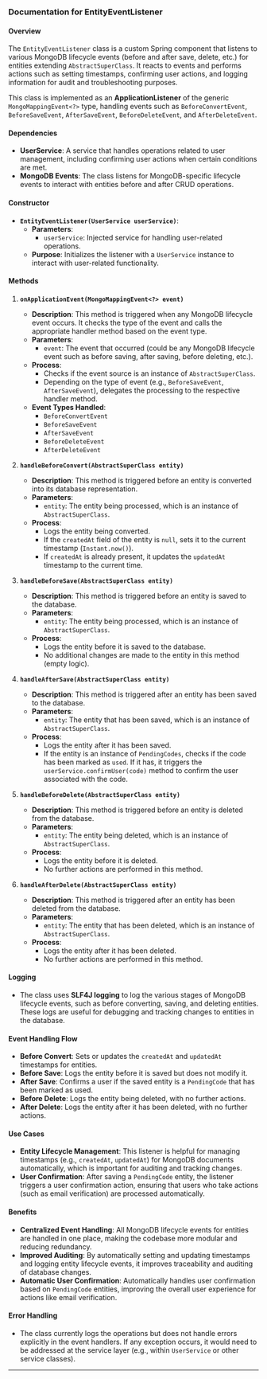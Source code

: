 ### Documentation for **EntityEventListener**

#### Overview

The `EntityEventListener` class is a custom Spring component that listens to various MongoDB lifecycle events (before and after save, delete, etc.) for entities extending `AbstractSuperClass`. It reacts to events and performs actions such as setting timestamps, confirming user actions, and logging information for audit and troubleshooting purposes.

This class is implemented as an **ApplicationListener** of the generic `MongoMappingEvent<?>` type, handling events such as `BeforeConvertEvent`, `BeforeSaveEvent`, `AfterSaveEvent`, `BeforeDeleteEvent`, and `AfterDeleteEvent`.

#### Dependencies

- **UserService**: A service that handles operations related to user management, including confirming user actions when certain conditions are met.
- **MongoDB Events**: The class listens for MongoDB-specific lifecycle events to interact with entities before and after CRUD operations.

#### Constructor

- **`EntityEventListener(UserService userService)`**:
    - **Parameters**:
        - `userService`: Injected service for handling user-related operations.
    - **Purpose**: Initializes the listener with a `UserService` instance to interact with user-related functionality.

#### Methods

1. **`onApplicationEvent(MongoMappingEvent<?> event)`**
    - **Description**: This method is triggered when any MongoDB lifecycle event occurs. It checks the type of the event and calls the appropriate handler method based on the event type.
    - **Parameters**:
        - `event`: The event that occurred (could be any MongoDB lifecycle event such as before saving, after saving, before deleting, etc.).
    - **Process**:
        - Checks if the event source is an instance of `AbstractSuperClass`.
        - Depending on the type of event (e.g., `BeforeSaveEvent`, `AfterSaveEvent`), delegates the processing to the respective handler method.
    - **Event Types Handled**:
        - `BeforeConvertEvent`
        - `BeforeSaveEvent`
        - `AfterSaveEvent`
        - `BeforeDeleteEvent`
        - `AfterDeleteEvent`

2. **`handleBeforeConvert(AbstractSuperClass entity)`**
    - **Description**: This method is triggered before an entity is converted into its database representation.
    - **Parameters**:
        - `entity`: The entity being processed, which is an instance of `AbstractSuperClass`.
    - **Process**:
        - Logs the entity being converted.
        - If the `createdAt` field of the entity is `null`, sets it to the current timestamp (`Instant.now()`).
        - If `createdAt` is already present, it updates the `updatedAt` timestamp to the current time.

3. **`handleBeforeSave(AbstractSuperClass entity)`**
    - **Description**: This method is triggered before an entity is saved to the database.
    - **Parameters**:
        - `entity`: The entity being processed, which is an instance of `AbstractSuperClass`.
    - **Process**:
        - Logs the entity before it is saved to the database.
        - No additional changes are made to the entity in this method (empty logic).

4. **`handleAfterSave(AbstractSuperClass entity)`**
    - **Description**: This method is triggered after an entity has been saved to the database.
    - **Parameters**:
        - `entity`: The entity that has been saved, which is an instance of `AbstractSuperClass`.
    - **Process**:
        - Logs the entity after it has been saved.
        - If the entity is an instance of `PendingCodes`, checks if the code has been marked as `used`. If it has, it triggers the `userService.confirmUser(code)` method to confirm the user associated with the code.

5. **`handleBeforeDelete(AbstractSuperClass entity)`**
    - **Description**: This method is triggered before an entity is deleted from the database.
    - **Parameters**:
        - `entity`: The entity being deleted, which is an instance of `AbstractSuperClass`.
    - **Process**:
        - Logs the entity before it is deleted.
        - No further actions are performed in this method.

6. **`handleAfterDelete(AbstractSuperClass entity)`**
    - **Description**: This method is triggered after an entity has been deleted from the database.
    - **Parameters**:
        - `entity`: The entity that has been deleted, which is an instance of `AbstractSuperClass`.
    - **Process**:
        - Logs the entity after it has been deleted.
        - No further actions are performed in this method.

#### Logging

- The class uses **SLF4J logging** to log the various stages of MongoDB lifecycle events, such as before converting, saving, and deleting entities. These logs are useful for debugging and tracking changes to entities in the database.

#### Event Handling Flow

- **Before Convert**: Sets or updates the `createdAt` and `updatedAt` timestamps for entities.
- **Before Save**: Logs the entity before it is saved but does not modify it.
- **After Save**: Confirms a user if the saved entity is a `PendingCode` that has been marked as used.
- **Before Delete**: Logs the entity being deleted, with no further actions.
- **After Delete**: Logs the entity after it has been deleted, with no further actions.

#### Use Cases

- **Entity Lifecycle Management**: This listener is helpful for managing timestamps (e.g., `createdAt`, `updatedAt`) for MongoDB documents automatically, which is important for auditing and tracking changes.
- **User Confirmation**: After saving a `PendingCode` entity, the listener triggers a user confirmation action, ensuring that users who take actions (such as email verification) are processed automatically.

#### Benefits

- **Centralized Event Handling**: All MongoDB lifecycle events for entities are handled in one place, making the codebase more modular and reducing redundancy.
- **Improved Auditing**: By automatically setting and updating timestamps and logging entity lifecycle events, it improves traceability and auditing of database changes.
- **Automatic User Confirmation**: Automatically handles user confirmation based on `PendingCode` entities, improving the overall user experience for actions like email verification.

#### Error Handling

- The class currently logs the operations but does not handle errors explicitly in the event handlers. If any exception occurs, it would need to be addressed at the service layer (e.g., within `UserService` or other service classes).

---

